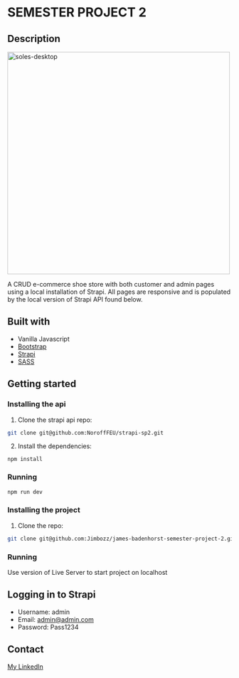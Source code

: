 # SEMESTER PROJECT 2
## Description

<img width="500" alt="soles-desktop" src="https://user-images.githubusercontent.com/79139294/207573986-e83cb66c-8566-4182-9ec4-6715954b4273.png">

A CRUD e-commerce shoe store with both customer and admin pages using a local installation of Strapi. All pages are responsive and is populated by the local version of Strapi API found below.


## Built with
- Vanilla Javascript
- [Bootstrap](https://getbootstrap.com)
- [Strapi](https://docs.strapi.io/developer-docs/latest/getting-started/introduction.html)
- [SASS](https://sass-lang.com/)

## Getting started
### Installing the api

1. Clone the strapi api repo:

```bash
git clone git@github.com:NoroffFEU/strapi-sp2.git
```

2. Install the dependencies:

```
npm install
```

### Running

```bash
npm run dev
```
### Installing the project

1. Clone the repo:

```bash
git clone git@github.com:Jimbozz/james-badenhorst-semester-project-2.git
```

### Running

Use version of Live Server to start project on localhost

## Logging in to Strapi

- Username: admin
- Email: admin@admin.com
- Password: Pass1234




## Contact
[My LinkedIn](https://www.linkedin.com/in/jamesbadenhorst/)

